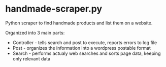 # handmade-scraper.py
Python scraper to find handmade products and list them on a website. 

Organized into 3 main parts:
- Controller - tells search and post to execute, reports errors to log file
- Post - organizes the information into a wordpress postable format
- Search - performs actualy web searches and sorts page data, keeping only relevant data
